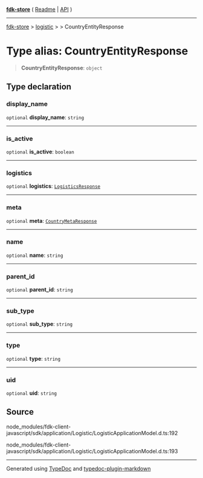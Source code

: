 [**fdk-store**](../../../README.md) ( [Readme](../../../README.md) \| [API](../../../API.md) )

---

[fdk-store](../../../API.md) > [logistic](../../README.md) > [<internal>](../README.md) > CountryEntityResponse

# Type alias: CountryEntityResponse

> **CountryEntityResponse**: `object`

## Type declaration

### display_name

`optional` **display_name**: `string`

---

### is_active

`optional` **is_active**: `boolean`

---

### logistics

`optional` **logistics**: [`LogisticsResponse`](type-alias.LogisticsResponse.md)

---

### meta

`optional` **meta**: [`CountryMetaResponse`](type-alias.CountryMetaResponse.md)

---

### name

`optional` **name**: `string`

---

### parent_id

`optional` **parent_id**: `string`

---

### sub_type

`optional` **sub_type**: `string`

---

### type

`optional` **type**: `string`

---

### uid

`optional` **uid**: `string`

## Source

node_modules/fdk-client-javascript/sdk/application/Logistic/LogisticApplicationModel.d.ts:192

node_modules/fdk-client-javascript/sdk/application/Logistic/LogisticApplicationModel.d.ts:193

---

Generated using [TypeDoc](https://typedoc.org/) and [typedoc-plugin-markdown](https://www.npmjs.com/package/typedoc-plugin-markdown)
